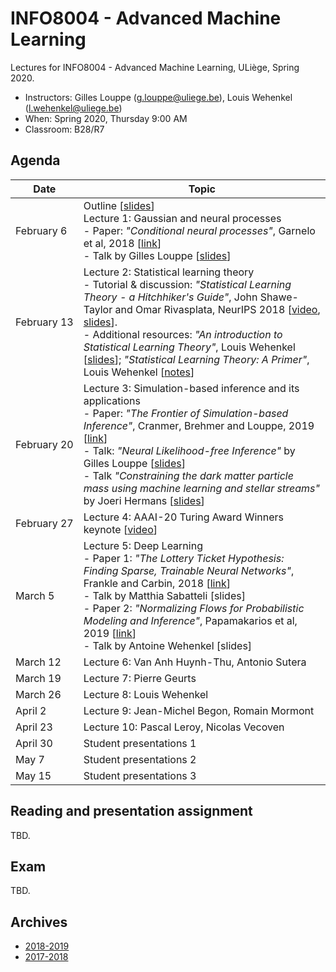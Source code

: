 # INFO8004 - Advanced Machine Learning

Lectures for INFO8004 - Advanced Machine Learning, ULiège, Spring 2020.

- Instructors: Gilles Louppe ([g.louppe@uliege.be](mailto:g.louppe@uliege.be)), Louis Wehenkel ([l.wehenkel@uliege.be](mailto:l.wehenkel@uliege.be))
- When: Spring 2020, Thursday 9:00 AM
- Classroom: B28/R7

## Agenda

| Date | Topic |
| --- | --- |
| February&nbsp;6 | Outline [[slides](https://glouppe.github.io/info8004-advanced-machine-learning/pdf/outline.pdf)]<br>Lecture 1: Gaussian and neural processes<br>- Paper: _"Conditional neural processes"_, Garnelo et al, 2018 [[link](https://arxiv.org/abs/1807.01613)]<br>- Talk by Gilles Louppe [[slides](https://glouppe.github.io/info8004-advanced-machine-learning/pdf/glouppe-gnp.pdf)] |
| February&nbsp;13 | Lecture 2: Statistical learning theory<br>- Tutorial & discussion: _"Statistical Learning Theory - a Hitchhiker's Guide"_, John Shawe-Taylor and Omar Rivasplata, NeurIPS 2018 [[video](https://www.youtube.com/watch?v=m8PLzDmW-TY), [slides](https://media.neurips.cc/Conferences/NIPS2018/Slides/stastical_learning_theory.pdf)].<br>- Additional resources: _"An introduction to Statistical Learning Theory"_, Louis Wehenkel [[slides](https://glouppe.github.io/info8004-advanced-machine-learning/pdf/lwehenkel-intro-slt.pdf)]; _"Statistical Learning Theory: A Primer"_, Louis Wehenkel [[notes](https://glouppe.github.io/info8004-advanced-machine-learning/pdf/lwehenkel-primer.pdf)] |
| February&nbsp;20 | Lecture 3: Simulation-based inference and its applications<br>- Paper: _"The Frontier of Simulation-based Inference"_, Cranmer, Brehmer and Louppe, 2019 [[link](https://arxiv.org/abs/1911.01429)] <br>- Talk: _"Neural Likelihood-free Inference"_ by Gilles Louppe [[slides](https://glouppe.github.io/info8004-advanced-machine-learning/pdf/glouppe-lfi.pdf)]<br>- Talk _"Constraining the dark matter particle mass using machine learning and stellar streams"_ by Joeri Hermans [[slides](https://joerihermans.com/talks/talk-aml-stellar-streams/)] |
| February&nbsp;27 | Lecture 4: AAAI-20 Turing Award Winners keynote [[video](https://vimeo.com/390347111?ref)] |
| March 5 | Lecture 5: Deep Learning<br>- Paper 1: _"The Lottery Ticket Hypothesis: Finding Sparse, Trainable Neural Networks"_, Frankle and Carbin, 2018 [[link](https://arxiv.org/abs/1803.03635)]<br>- Talk by Matthia Sabatteli [slides]<br>- Paper 2: _"Normalizing Flows for Probabilistic Modeling and Inference"_, Papamakarios et al, 2019 [[link](https://arxiv.org/abs/1912.02762)]<br>- Talk by Antoine Wehenkel [slides] | 
| March 12 | Lecture 6: Van Anh Huynh-Thu, Antonio Sutera |
| March 19 | Lecture 7: Pierre Geurts |
| March 26 | Lecture 8: Louis Wehenkel |
| April 2 | Lecture 9: Jean-Michel Begon, Romain Mormont |
| April 23 | Lecture 10: Pascal Leroy, Nicolas Vecoven |
| April 30 | Student presentations 1 |
| May 7 | Student presentations 2 |
| May 15 | Student presentations 3 | 




## Reading and presentation assignment

TBD.



## Exam

TBD.

## Archives

- [2018-2019](https://github.com/glouppe/info8004-advanced-machine-learning/tree/info8004-2019)
- [2017-2018](http://www.montefiore.ulg.ac.be/~geurts/Cours/AML/aml2017_2018.html)

